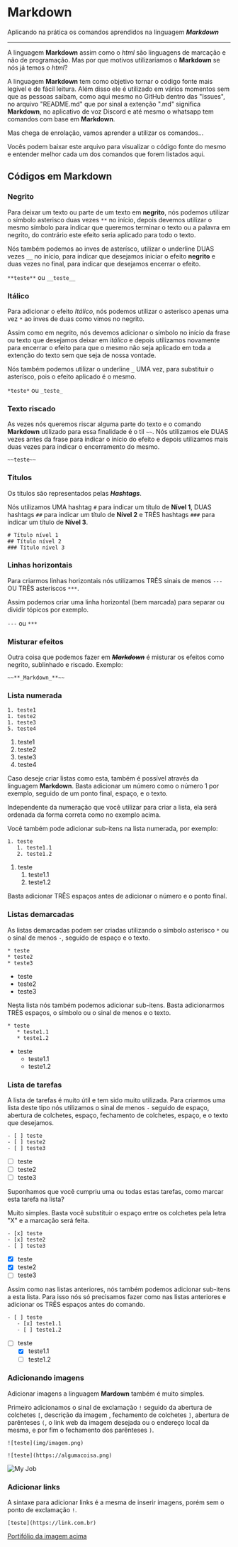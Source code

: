 # Markdown

Aplicando na prática os comandos aprendidos na linguagem ***Markdown***

---
A linguagem **Markdown** assim como o *html* são linguagens de marcação e não de programação. Mas por que motivos utilizaríamos o **Markdown** se nós já temos o *html*?

A linguagem **Markdown** tem como objetivo tornar o código fonte mais legível e de fácil leitura. Além disso ele é utilizado em vários momentos sem que as pessoas saibam, como aqui mesmo no GitHub dentro das "Issues", no arquivo "README.md" que por sinal a extenção ".md" significa **Markdown**, no aplicativo de voz Discord e até mesmo o whatsapp tem comandos com base em **Markdown**.

Mas chega de enrolação, vamos aprender a utilizar os comandos...

Vocês podem baixar este arquivo para visualizar o código fonte do mesmo e entender melhor cada um dos comandos que forem listados aqui.

## Códigos em Markdown

### Negrito

Para deixar um texto ou parte de um texto em **negrito**, nós podemos utilizar o símbolo asterisco duas vezes `**` no início, depois devemos utilizar o mesmo símbolo para indicar que queremos terminar o texto ou a palavra em negrito, do contrário este efeito seria aplicado para todo o texto.

Nós também podemos ao inves de asterísco, utilizar o underline DUAS vezes `__` no início, para indicar que desejamos iniciar o efeito __negrito__ e duas vezes no final, para indicar que desejamos encerrar o efeito.

`**teste**` ou `__teste__`

### Itálico

Para adicionar o efeito *Itálico*, nós podemos utilizar o asterisco apenas uma vez `*` ao inves de duas como vimos no negrito.

Assim como em negrito, nós devemos adicionar o símbolo no início da frase ou texto que desejamos deixar em _itálico_ e depois utilizamos novamente para encerrar o efeito para que o mesmo não seja aplicado em toda a extenção do texto sem que seja de nossa vontade.

Nós também podemos utilizar o underline `_` UMA vez, para substituir o asterísco, pois o efeito aplicado é o mesmo.

`*teste*` ou `_teste_`

### Texto riscado

As vezes nós queremos riscar alguma parte do texto e o comando **Markdown** utilizado para essa finalidade é o til `~~`. Nós utilizamos ele DUAS vezes antes da frase para indicar o início do efeito e depois utilizamos mais duas vezes para indicar o encerramento do mesmo.

`~~teste~~`

### Títulos

Os títulos são representados pelas __*Hashtags*__.

Nós utilizamos UMA hashtag `#` para indicar um título de **Nível 1**, DUAS hashtags `##` para indicar um título de **Nível 2** e TRÊS hashtags `###` para indicar um título de **Nível 3**.

```
# Título nível 1
## Título nível 2
### Título nível 3
```

### Linhas horizontais

Para criarmos linhas horizontais nós utilizamos TRÊS sinais de menos `---` OU TRÊS asteriscos `***`. 

Assim podemos criar uma linha horizontal (bem marcada) para separar ou dividir tópicos por exemplo.

`---` ou `***`

### Misturar efeitos

Outra coisa que podemos fazer em ~~**_Markdown_**~~ é misturar os efeitos como negrito, sublinhado e riscado. Exemplo:

`~~**_Markdown_**~~`

### Lista numerada

```
1. teste1
1. teste2
1. teste3
5. teste4
```

1. teste1
1. teste2
1. teste3
5. teste4

Caso deseje criar listas como esta, também é possível através da linguagem **Markdown**. Basta adicionar um número como o número 1 por exemplo, seguido de um ponto final, espaço, e o texto.

Independente da numeração que você utilizar para criar a lista, ela será ordenada da forma correta como no exemplo acima.

Você também pode adicionar sub-itens na lista numerada, por exemplo:

```
1. teste
   1. teste1.1
   2. teste1.2
```

1. teste
   1. teste1.1
   2. teste1.2

Basta adicionar TRÊS espaços antes de adicionar o número e o ponto final.

### Listas demarcadas

As listas demarcadas podem ser criadas utilizando o símbolo asterisco `*` ou o sinal de menos `-`, seguido de espaço e o texto.

```
* teste
* teste2
* teste3
```

* teste
* teste2
* teste3

Nesta lista nós também podemos adicionar sub-itens. Basta adicionarmos TRÊS espaços, o símbolo ou o sinal de menos e o texto.

```
* teste
   * teste1.1
   * teste1.2
```

* teste
   * teste1.1
   * teste1.2

### Lista de tarefas

A lista de tarefas é muito útil e tem sido muito utilizada. Para criarmos uma lista deste tipo nós utilizamos o sinal de menos `-` seguido de espaço,  abertura de colchetes, espaço, fechamento de colchetes, espaço, e o texto que desejamos.

```
- [ ] teste
- [ ] teste2
- [ ] teste3
```

- [ ] teste
- [ ] teste2
- [ ] teste3

Suponhamos que você cumpriu uma ou todas estas tarefas, como marcar esta tarefa na lista?

Muito simples. Basta você substituir o espaço entre os colchetes pela letra "X" e a marcação será feita.

```
- [x] teste
- [x] teste2
- [ ] teste3
```

- [x] teste
- [x] teste2
- [ ] teste3

Assim como nas listas anteriores, nós também podemos adicionar sub-itens a esta lista. Para isso nós só precisamos fazer como nas listas anteriores e adicionar os TRÊS espaços antes do comando.

```
- [ ] teste
   - [x] teste1.1
   - [ ] teste1.2 
```

- [ ] teste
   - [x] teste1.1
   - [ ] teste1.2 

### Adicionando imagens

Adicionar imagens a linguagem **Mardown** também é muito simples. 

Primeiro adicionamos o sinal de exclamação `!` seguido da abertura de colchetes `[`, descrição da imagem , fechamento de colchetes `]`, abertura de parênteses `(`, o link web da imagem desejada ou o endereço local da mesma, e por fim o fechamento dos parênteses `)`.

`![teste](img/imagem.png)`

`![teste](https://algumacoisa.png)`

![My Job](https://user-images.githubusercontent.com/44281496/110272857-ef8b0c80-7fa9-11eb-9d84-f24a6da689d0.jpg)

### Adicionar links

A sintaxe para adicionar links é a mesma de inserir imagens, porém sem o ponto de exclamação `!`.

`[teste](https://link.com.br)`

[Portifólio da imagem acima](https://www.behance.net/gallery/99906159/Pride-is-Red)
